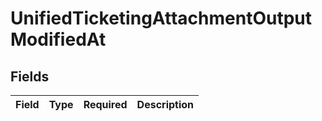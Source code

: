 # UnifiedTicketingAttachmentOutputModifiedAt


## Fields

| Field       | Type        | Required    | Description |
| ----------- | ----------- | ----------- | ----------- |